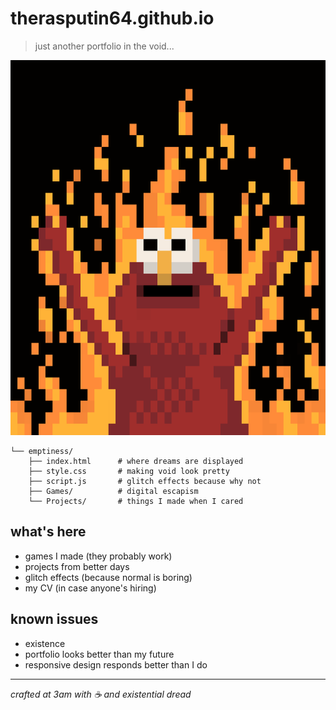 # therasputin64.github.io
> just another portfolio in the void...
<img src="help.gif" width="800" height="600" alt="tv static representing my soul">

```
└── emptiness/
    ├── index.html      # where dreams are displayed
    ├── style.css       # making void look pretty
    ├── script.js       # glitch effects because why not
    ├── Games/          # digital escapism
    └── Projects/       # things I made when I cared
```

## what's here
* games I made (they probably work)
* projects from better days
* glitch effects (because normal is boring)
* my CV (in case anyone's hiring)

## known issues
- existence
- portfolio looks better than my future
- responsive design responds better than I do

---
*crafted at 3am with ☕ and existential dread*
